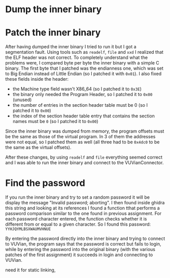 # Dump the inner binary


# Patch the inner binary
After having dumped the inner binary I tried to run it but I got a segmentation fault. Using tools such as `readelf`, `file` and `xxd` I realized that the ELF header was not correct. 
To completely understand what the problems were, I compared byte per byte the inner binary with a simple C binary. 
The first byte that I patched was the endianness one, which was set to Big Endian instead of Little Endian (so I patched it with `0x01`).
I also fixed these fields inside the header:
- the Machine type field wasn't X86_64 (so I patched it to `0x3E`)
- the binary only needed the Program Header, so I patched it to `0x00` (unused)
- the number of entries in the section header table must be 0 (so I patched it to `0x00`)
- the index of the section header table entry that contains the section names must be `0`
  (so I patched it to `0x00`)

Since the inner binary was dumped from memory, the program offsets must be the same as those of the virtual program.
In 3 of them the addresses were not equal, so I patched them as well 
(all three had to be `0x4dc0` to be the same as the virtual offsets).

After these changes, by using `readelf` and `file` everything seemed correct and I was able to run the inner binary and connect to the VUVianConnector.

# Find the password
If you run the inner binary and try to set a random password it will be display the message "Invalid password; aborting". I then found inside ghidra this string and looking at its references I found a function tthat performs a password comparison similar to the one found in previous assignment.
For each password character entered, the function checks whether it is different from or equal to a given character.
So I found this password: `YYHJQYMLBSXWAUMVHNUE`

By entering the password directly into the inner binary and trying to connect to VUVian, the program says that the password is correct but fails to login, while by entering the password into the original binary (with the various patches of the first assignment) it succeeds in login and connecting to VUVian.





need it for static linking,
